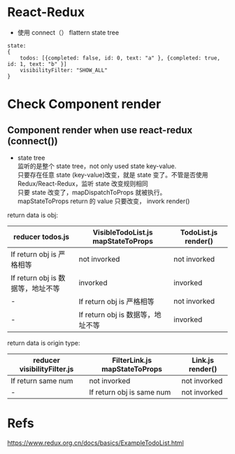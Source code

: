 # React-Redux

- 使用 connect（） flattern state tree

```
state:
{
    todos: [{completed: false, id: 0, text: "a" }, {completed: true, id: 1, text: "b" }]
    visibilityFilter: "SHOW_ALL"
}
```

# Check Component render

## Component render when use react-redux (connect())

- state tree  
  监听的是整个 state tree，not only used state key-value.  
  只要存在任意 state (key-value)改变，就是 state 变了。不管是否使用 Redux/React-Redux，监听 state 改变规则相同  
  只要 state 改变了，mapDispatchToProps 就被执行。  
  mapStateToProps return 的 value 只要改变， invork render()

return data is obj:

| reducer todos.js                  | VisibleTodoList.js mapStateToProps | TodoList.js render() |
| --------------------------------- | ---------------------------------- | -------------------- |
| If return obj is 严格相等         | not invorked                       | not invorked         |
| If return obj is 数据等，地址不等 | invorked                           | invorked             |
| -                                 | If return obj is 严格相等          | not invorked         |
| -                                 | If return obj is 数据等，地址不等  | invorked             |

return data is origin type:

| reducer visibilityFilter.js | FilterLink.js mapStateToProps | Link.js render() |
| --------------------------- | ----------------------------- | ---------------- |
| If return same num          | not invorked                  | not invorked     |
| -                           | If return obj is same num     | not invorked     |

# Refs

https://www.redux.org.cn/docs/basics/ExampleTodoList.html
